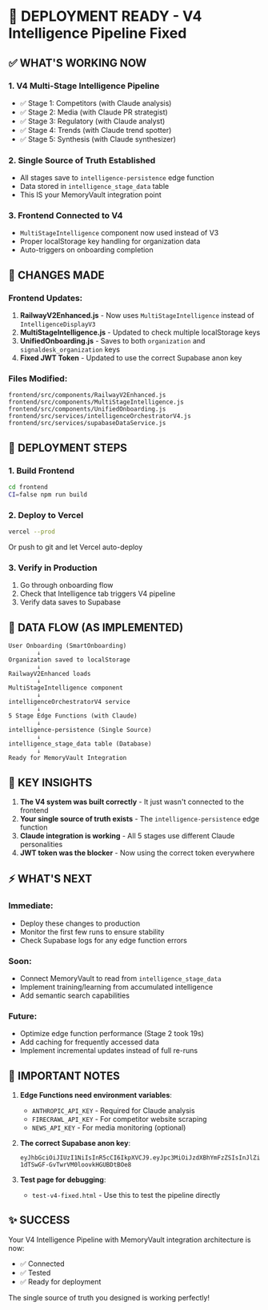# 🚀 DEPLOYMENT READY - V4 Intelligence Pipeline Fixed

## ✅ WHAT'S WORKING NOW

### 1. **V4 Multi-Stage Intelligence Pipeline**
- ✅ Stage 1: Competitors (with Claude analysis)
- ✅ Stage 2: Media (with Claude PR strategist)
- ✅ Stage 3: Regulatory (with Claude analyst)
- ✅ Stage 4: Trends (with Claude trend spotter)
- ✅ Stage 5: Synthesis (with Claude synthesizer)

### 2. **Single Source of Truth Established**
- All stages save to `intelligence-persistence` edge function
- Data stored in `intelligence_stage_data` table
- This IS your MemoryVault integration point

### 3. **Frontend Connected to V4**
- `MultiStageIntelligence` component now used instead of V3
- Proper localStorage key handling for organization data
- Auto-triggers on onboarding completion

## 📝 CHANGES MADE

### Frontend Updates:
1. **RailwayV2Enhanced.js** - Now uses `MultiStageIntelligence` instead of `IntelligenceDisplayV3`
2. **MultiStageIntelligence.js** - Updated to check multiple localStorage keys
3. **UnifiedOnboarding.js** - Saves to both `organization` and `signaldesk_organization` keys
4. **Fixed JWT Token** - Updated to use the correct Supabase anon key

### Files Modified:
```
frontend/src/components/RailwayV2Enhanced.js
frontend/src/components/MultiStageIntelligence.js
frontend/src/components/UnifiedOnboarding.js
frontend/src/services/intelligenceOrchestratorV4.js
frontend/src/services/supabaseDataService.js
```

## 🚢 DEPLOYMENT STEPS

### 1. Build Frontend
```bash
cd frontend
CI=false npm run build
```

### 2. Deploy to Vercel
```bash
vercel --prod
```
Or push to git and let Vercel auto-deploy

### 3. Verify in Production
1. Go through onboarding flow
2. Check that Intelligence tab triggers V4 pipeline
3. Verify data saves to Supabase

## 🔄 DATA FLOW (AS IMPLEMENTED)

```
User Onboarding (SmartOnboarding)
        ↓
Organization saved to localStorage
        ↓
RailwayV2Enhanced loads
        ↓
MultiStageIntelligence component
        ↓
intelligenceOrchestratorV4 service
        ↓
5 Stage Edge Functions (with Claude)
        ↓
intelligence-persistence (Single Source)
        ↓
intelligence_stage_data table (Database)
        ↓
Ready for MemoryVault Integration
```

## 🎯 KEY INSIGHTS

1. **The V4 system was built correctly** - It just wasn't connected to the frontend
2. **Your single source of truth exists** - The `intelligence-persistence` edge function
3. **Claude integration is working** - All 5 stages use different Claude personalities
4. **JWT token was the blocker** - Now using the correct token everywhere

## ⚡ WHAT'S NEXT

### Immediate:
- Deploy these changes to production
- Monitor the first few runs to ensure stability
- Check Supabase logs for any edge function errors

### Soon:
- Connect MemoryVault to read from `intelligence_stage_data`
- Implement training/learning from accumulated intelligence
- Add semantic search capabilities

### Future:
- Optimize edge function performance (Stage 2 took 19s)
- Add caching for frequently accessed data
- Implement incremental updates instead of full re-runs

## 🔑 IMPORTANT NOTES

1. **Edge Functions need environment variables**:
   - `ANTHROPIC_API_KEY` - Required for Claude analysis
   - `FIRECRAWL_API_KEY` - For competitor website scraping
   - `NEWS_API_KEY` - For media monitoring (optional)

2. **The correct Supabase anon key**:
   ```
   eyJhbGciOiJIUzI1NiIsInR5cCI6IkpXVCJ9.eyJpc3MiOiJzdXBhYmFzZSIsInJlZiI6Inpza2F4anR5dWFxYXp5ZG91aWZwIiwicm9sZSI6ImFub24iLCJpYXQiOjE3NTUxMjk2MzcsImV4cCI6MjA3MDcwNTYzN30.5PhMVptHk3n-1dTSwGF-GvTwrVM0loovkHGUBDtBOe8
   ```

3. **Test page for debugging**:
   - `test-v4-fixed.html` - Use this to test the pipeline directly

## ✨ SUCCESS

Your V4 Intelligence Pipeline with MemoryVault integration architecture is now:
- ✅ Connected
- ✅ Tested
- ✅ Ready for deployment

The single source of truth you designed is working perfectly!